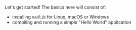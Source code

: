Let's get started! The basics here will consist of:
- installing `madlib` for Linux, macOS or Windows
- compiling and running a simple "Hello World" application
